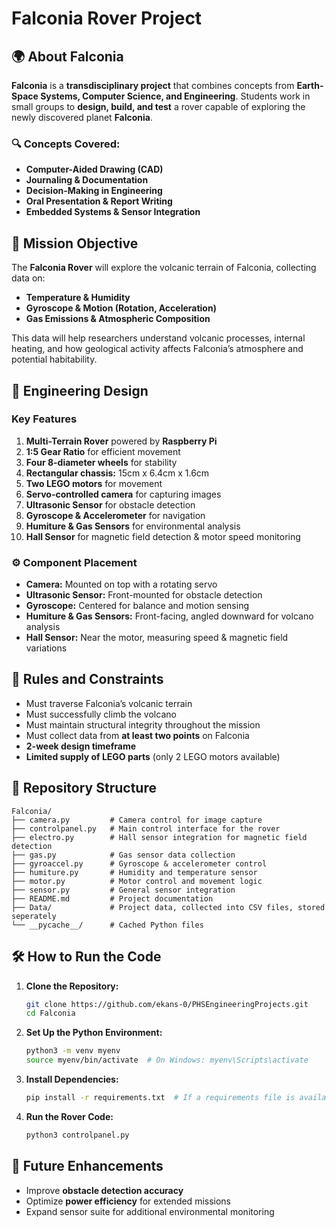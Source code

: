 # Falconia Rover Project

## 🌍 About Falconia
**Falconia** is a **transdisciplinary project** that combines concepts from **Earth-Space Systems, Computer Science, and Engineering**. Students work in small groups to **design, build, and test** a rover capable of exploring the newly discovered planet **Falconia**. 

### 🔍 Concepts Covered:
- **Computer-Aided Drawing (CAD)**
- **Journaling & Documentation**
- **Decision-Making in Engineering**
- **Oral Presentation & Report Writing**
- **Embedded Systems & Sensor Integration**

## 🎯 Mission Objective
The **Falconia Rover** will explore the volcanic terrain of Falconia, collecting data on:
- **Temperature & Humidity**
- **Gyroscope & Motion (Rotation, Acceleration)**
- **Gas Emissions & Atmospheric Composition**

This data will help researchers understand volcanic processes, internal heating, and how geological activity affects Falconia’s atmosphere and potential habitability.

## 🔧 Engineering Design
### **Key Features**
1. **Multi-Terrain Rover** powered by **Raspberry Pi**
2. **1:5 Gear Ratio** for efficient movement
3. **Four 8-diameter wheels** for stability
4. **Rectangular chassis:** 15cm x 6.4cm x 1.6cm
5. **Two LEGO motors** for movement
6. **Servo-controlled camera** for capturing images
7. **Ultrasonic Sensor** for obstacle detection
8. **Gyroscope & Accelerometer** for navigation
9. **Humiture & Gas Sensors** for environmental analysis
10. **Hall Sensor** for magnetic field detection & motor speed monitoring

### ⚙️ **Component Placement**
- **Camera:** Mounted on top with a rotating servo
- **Ultrasonic Sensor:** Front-mounted for obstacle detection
- **Gyroscope:** Centered for balance and motion sensing
- **Humiture & Gas Sensors:** Front-facing, angled downward for volcano analysis
- **Hall Sensor:** Near the motor, measuring speed & magnetic field variations

## 📏 Rules and Constraints
- Must traverse Falconia’s volcanic terrain
- Must successfully climb the volcano
- Must maintain structural integrity throughout the mission
- Must collect data from **at least two points** on Falconia
- **2-week design timeframe**
- **Limited supply of LEGO parts** (only 2 LEGO motors available)

## 📂 Repository Structure
```
Falconia/
├── camera.py         # Camera control for image capture
├── controlpanel.py   # Main control interface for the rover
├── electro.py        # Hall sensor integration for magnetic field detection
├── gas.py            # Gas sensor data collection
├── gyroaccel.py      # Gyroscope & accelerometer control
├── humiture.py       # Humidity and temperature sensor
├── motor.py          # Motor control and movement logic
├── sensor.py         # General sensor integration
├── README.md         # Project documentation
├── Data/             # Project data, collected into CSV files, stored seperately
└── __pycache__/      # Cached Python files
```

## 🛠️ How to Run the Code
1. **Clone the Repository:**
   ```sh
   git clone https://github.com/ekans-0/PHSEngineeringProjects.git
   cd Falconia
   ```
2. **Set Up the Python Environment:**
   ```sh
   python3 -m venv myenv
   source myenv/bin/activate  # On Windows: myenv\Scripts\activate
   ```
3. **Install Dependencies:**
   ```sh
   pip install -r requirements.txt  # If a requirements file is available
   ```
4. **Run the Rover Code:**
   ```sh
   python3 controlpanel.py
   ```

## 🚀 Future Enhancements
- Improve **obstacle detection accuracy**
- Optimize **power efficiency** for extended missions
- Expand sensor suite for additional environmental monitoring


